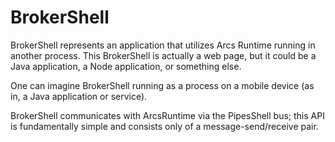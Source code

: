 # BrokerShell

BrokerShell represents an application that utilizes Arcs Runtime running in another process.
This BrokerShell is actually a web page, but it could be a Java application, a Node application,
or something else.

One can imagine BrokerShell running as a process on a mobile device
(as in, a Java application or service).

BrokerShell communicates with ArcsRuntime via the PipesShell bus; this API is fundamentally
simple and consists only of a message-send/receive pair.
